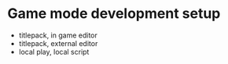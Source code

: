 # Game mode development setup

* titlepack, in game editor
* titlepack, external editor
* local play, local script
